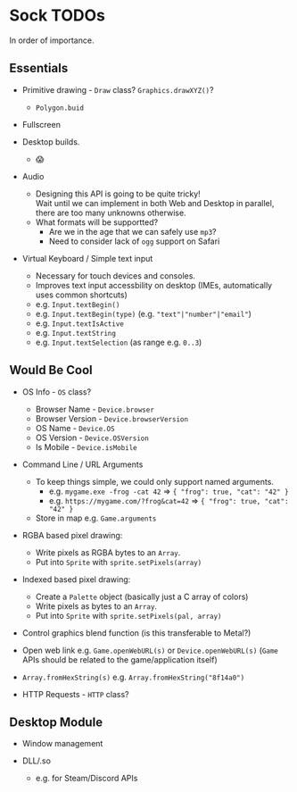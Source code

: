 
# Sock TODOs

In order of importance.

## Essentials

* Primitive drawing - `Draw` class? `Graphics.drawXYZ()`?
  * `Polygon.buid`

* Fullscreen

* Desktop builds.
	* 😱

* Audio
	* Designing this API is going to be quite tricky!  
	  Wait until we can implement in both Web and Desktop in parallel, there are
	  too many unknowns otherwise.
	* What formats will be supportted?
		* Are we in the age that we can safely use `mp3`?
		* Need to consider lack of `ogg` support on Safari

* Virtual Keyboard / Simple text input
	* Necessary for touch devices and consoles.
	* Improves text input accessbility on desktop (IMEs, automatically uses common shortcuts)
	* e.g. `Input.textBegin()`
	* e.g. `Input.textBegin(type)` (e.g. `"text"|"number"|"email"`)
	* e.g. `Input.textIsActive`
	* e.g. `Input.textString`
	* e.g. `Input.textSelection` (as range e.g. `0..3`)


## Would Be Cool

* OS Info - `OS` class?
	* Browser Name - `Device.browser`
	* Browser Version - `Device.browserVersion`
	* OS Name - `Device.OS`
	* OS Version - `Device.OSVersion`
	* Is Mobile - `Device.isMobile`

* Command Line / URL Arguments
	* To keep things simple, we could only support named arguments.
		* e.g. `mygame.exe -frog -cat 42` => `{ "frog": true, "cat": "42" }`
		* e.g. `https://mygame.com/?frog&cat=42` => `{ "frog": true, "cat": "42" }`
	* Store in map e.g. `Game.arguments`

* RGBA based pixel drawing:
	* Write pixels as RGBA bytes to an `Array`.
	* Put into `Sprite` with `sprite.setPixels(array)`

* Indexed based pixel drawing:
	* Create a `Palette` object (basically just a C array of colors)
	* Write pixels as bytes to an `Array`.
	* Put into `Sprite` with `sprite.setPixels(pal, array)`

* Control graphics blend function (is this transferable to Metal?)

* Open web link e.g. `Game.openWebURL(s)` or `Device.openWebURL(s)` (`Game` APIs should be related to the game/application itself)

* `Array.fromHexString(s)` e.g. `Array.fromHexString("8f14a0")`

* HTTP Requests - `HTTP` class?


## Desktop Module

* Window management

* DLL/.so
	* e.g. for Steam/Discord APIs
